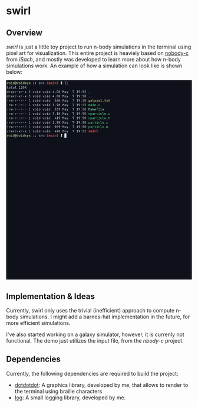 # swirl

## Overview
_swirl_ is just a little toy project to run n-body simulations in the terminal using pixel art for visualization.
This entire project is heaviely based on [nobody-c](https://github.com/iSach/nbody-c) from _iSach_, and mostly was developed to learn more about how n-body simulations work.
An example of how a simulation can look like is shown below:

![](img/demo.gif)

## Implementation & Ideas

Currently, swirl only uses the trivial (inefficient) approach to compute n-body simulations. I might add a barnes-hat implementation in the future, for more efficient simulations.

I've also started working on a galaxy simulator, however, it is currenly not functional. The demo just utilizes the input file, from the _nbody-c_ project.

## Dependencies

Currently, the following dependencies are required to build the project:

- [dotdotdot](https://github.com/766F6964/dotdotdot): A graphics library, developed by me, that allows to render to the terminal using braille characters
- [log](https://github.com/766F6964/log): A small logging library, developed by me.
